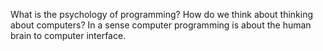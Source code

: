 What is the psychology of programming? How do we think about thinking about computers? In a sense computer programming is about the human brain to computer interface.
